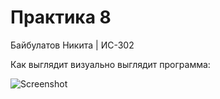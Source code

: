 # Практика 8
Байбулатов Никита    | ИС-302 

Как выглядит визуально выглядит программа: 

![Screenshot](Screenshot_8.png)
